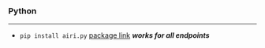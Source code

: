 ### Python

---

- `pip install airi.py` [package link](https://pypi.org/project/airi.py/) _**works for all endpoints**_
